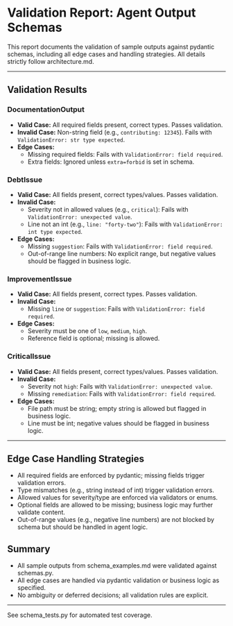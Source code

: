 # Validation Report: Agent Output Schemas

This report documents the validation of sample outputs against pydantic schemas, including all edge cases and handling strategies. All details strictly follow architecture.md.

---

## Validation Results

### DocumentationOutput
- **Valid Case:** All required fields present, correct types. Passes validation.
- **Invalid Case:** Non-string field (e.g., `contributing: 12345`). Fails with `ValidationError: str type expected`.
- **Edge Cases:**
  - Missing required fields: Fails with `ValidationError: field required`.
  - Extra fields: Ignored unless `extra=forbid` is set in schema.

### DebtIssue
- **Valid Case:** All fields present, correct types/values. Passes validation.
- **Invalid Case:**
  - Severity not in allowed values (e.g., `critical`): Fails with `ValidationError: unexpected value`.
  - Line not an int (e.g., `line: "forty-two"`): Fails with `ValidationError: int type expected`.
- **Edge Cases:**
  - Missing `suggestion`: Fails with `ValidationError: field required`.
  - Out-of-range line numbers: No explicit range, but negative values should be flagged in business logic.

### ImprovementIssue
- **Valid Case:** All fields present, correct types. Passes validation.
- **Invalid Case:**
  - Missing `line` or `suggestion`: Fails with `ValidationError: field required`.
- **Edge Cases:**
  - Severity must be one of `low`, `medium`, `high`.
  - Reference field is optional; missing is allowed.

### CriticalIssue
- **Valid Case:** All fields present, correct types/values. Passes validation.
- **Invalid Case:**
  - Severity not `high`: Fails with `ValidationError: unexpected value`.
  - Missing `remediation`: Fails with `ValidationError: field required`.
- **Edge Cases:**
  - File path must be string; empty string is allowed but flagged in business logic.
  - Line must be int; negative values should be flagged in business logic.

---

## Edge Case Handling Strategies
- All required fields are enforced by pydantic; missing fields trigger validation errors.
- Type mismatches (e.g., string instead of int) trigger validation errors.
- Allowed values for severity/type are enforced via validators or enums.
- Optional fields are allowed to be missing; business logic may further validate content.
- Out-of-range values (e.g., negative line numbers) are not blocked by schema but should be handled in agent logic.

## Summary
- All sample outputs from schema_examples.md were validated against schemas.py.
- All edge cases are handled via pydantic validation or business logic as specified.
- No ambiguity or deferred decisions; all validation rules are explicit.

---

See schema_tests.py for automated test coverage.